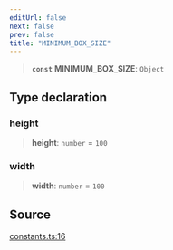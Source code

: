 ```yaml
---
editUrl: false
next: false
prev: false
title: "MINIMUM_BOX_SIZE"
---
```


> **`const`** **MINIMUM\_BOX\_SIZE**: `Object`

## Type declaration

### height

> **height**: `number` = `100`

### width

> **width**: `number` = `100`

## Source

[constants.ts:16](https://github.com/nodenogg-in/alpha-p2p/blob/abd15ac8ea05df755d6048ca2d2de6e86911127a/packages/infinitykit/src/constants.ts#L16)

